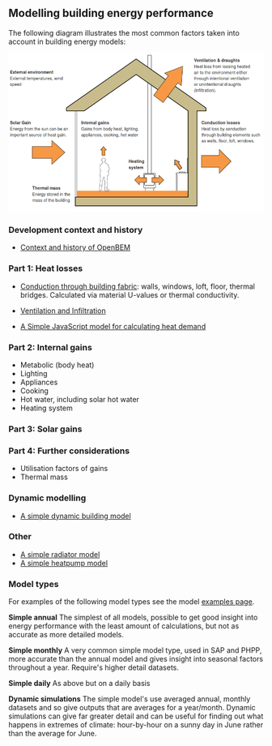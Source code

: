 ## Modelling building energy performance

The following diagram illustrates the most common factors taken into account in building energy models:

![diagram.png](files/diagram.png)


### Development context and history

- [Context and history of OpenBEM](history.md)

### Part 1: Heat losses

- [Conduction through building fabric](fabricheatloss.md): walls, windows, loft, floor, thermal bridges. Calculated via material U-values or thermal conductivity.
- [Ventilation and Infiltration](ventilation.md)

- [A Simple JavaScript model for calculating heat demand](SimpleJSModel.md)

### Part 2: Internal gains

- Metabolic (body heat)
- Lighting
- Appliances
- Cooking
- Hot water, including solar hot water
- Heating system

### Part 3: Solar gains

### Part 4: Further considerations

- Utilisation factors of gains
- Thermal mass

### Dynamic modelling

- [A simple dynamic building model](dynamicmodel.md)

### Other
- [A simple radiator model](radiatormodel.md)
- [A simple heatpump model](heatpumpmodel.md)

### Model types

For examples of the following model types see the model [examples page](modelexamples.md).

**Simple annual**
The simplest of all models, possible to get good insight into energy performance with the least amount of calculations, but not as accurate as more detailed models.

**Simple monthly**
A very common simple model type, used in SAP and PHPP, more accurate than the annual model and gives insight into seasonal factors throughout a year. Require's higher detail datasets.

**Simple daily**
As above but on a daily basis

**Dynamic simulations**
The simple model's use averaged annual, monthly datasets and so give outputs that are averages for a year/month. Dynamic simulations can give far greater detail and can be useful for finding out what happens in extremes of climate: hour-by-hour on a sunny day in June rather than the average for June. 
